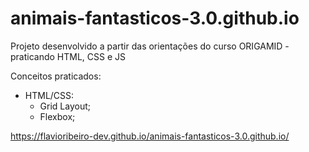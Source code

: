 # animais-fantasticos-3.0.github.io
Projeto desenvolvido a partir das orientações do curso ORIGAMID - praticando HTML, CSS e JS

Conceitos praticados:
* HTML/CSS:
  * Grid Layout;
  * Flexbox;



https://flavioribeiro-dev.github.io/animais-fantasticos-3.0.github.io/

